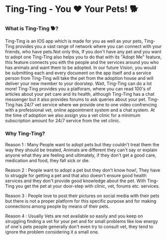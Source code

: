# Ting-Ting - You ❤️ Your Pets! 🐕

### What is Ting-Ting 🐕?
Ting-Ting is an IOS app which is made for you as well as your pets, Ting-Ting provides you a vast range of network where you can connect with your friends, who have pets.Not only this, If you don't have any pet and you want to adopt one Ting-Ting also helps you to do that with its "Adopt Me" feature, this feature connects you eith the people and the services around you who has animals and want them to be adopted. In our future Vision, you would be submitting each and every document on the app itself and a service person from Ting-Ting will take the pet from the adoption house and will deliver your new member to your doorstep.
Wait, Ting-Ting can do a lot more! Ting-Ting provides you a platforam, where you can read 100's of articles about your pet care and its health, although Ting-Ting has a chat messenger but it also provides forums to ask queries about your pet.
Ting-Ting has 24/7 vet service where we provide one to one video confrencing with a professional vet, online appointment system and a chat system. At the time of adoption we also assign you a vet clinic for a minimum subscription amount for 24/7 service from the vet clinic.

### Why Ting-Ting?

Reason 1 : Many People want to adopt pets but they couldn't treat them the way they should be treated, Animals are different they can't say or explain anyone what they are feeling and ultimately, if they don't get a good care, medication and food, they fall sick or die.

Reason 2 : People want to adopt a pet but they don't know how!, They have to struggle for getting a pet and that also doesn't ensure good health services and they don't provide good knowledge about the pet. With Ting-Ting you get the pet at your door-step with clinic, vet, forums etc. services.

Reason 3 : People love to post their pictures on social media with their pets but there is not a proper platform for this specific purpose and for making connections among people by means of their pets.

Reason 4 : Usually Vets are not available so easily and you keep on struggling finding a vet for your pet and for small problems like low energy of one's pets people generally  don't even try to consult vet, they tend to ignore the problem considering it a small one.
